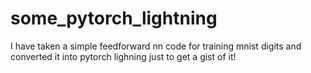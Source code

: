 # some_pytorch_lightning
I have taken a simple feedforward nn code for training mnist digits and converted it into pytorch lighning just to get a gist of it!
